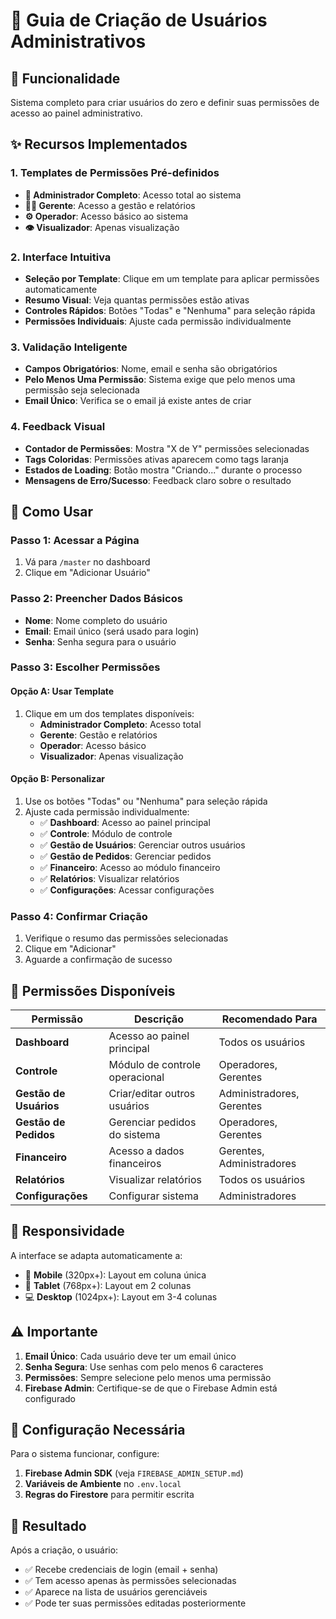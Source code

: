 # 👥 Guia de Criação de Usuários Administrativos

## 🎯 **Funcionalidade**
Sistema completo para criar usuários do zero e definir suas permissões de acesso ao painel administrativo.

## ✨ **Recursos Implementados**

### **1. Templates de Permissões Pré-definidos**
- **👑 Administrador Completo**: Acesso total ao sistema
- **👨‍💼 Gerente**: Acesso a gestão e relatórios
- **⚙️ Operador**: Acesso básico ao sistema
- **👁️ Visualizador**: Apenas visualização

### **2. Interface Intuitiva**
- **Seleção por Template**: Clique em um template para aplicar permissões automaticamente
- **Resumo Visual**: Veja quantas permissões estão ativas
- **Controles Rápidos**: Botões "Todas" e "Nenhuma" para seleção rápida
- **Permissões Individuais**: Ajuste cada permissão individualmente

### **3. Validação Inteligente**
- **Campos Obrigatórios**: Nome, email e senha são obrigatórios
- **Pelo Menos Uma Permissão**: Sistema exige que pelo menos uma permissão seja selecionada
- **Email Único**: Verifica se o email já existe antes de criar

### **4. Feedback Visual**
- **Contador de Permissões**: Mostra "X de Y" permissões selecionadas
- **Tags Coloridas**: Permissões ativas aparecem como tags laranja
- **Estados de Loading**: Botão mostra "Criando..." durante o processo
- **Mensagens de Erro/Sucesso**: Feedback claro sobre o resultado

## 🚀 **Como Usar**

### **Passo 1: Acessar a Página**
1. Vá para `/master` no dashboard
2. Clique em "Adicionar Usuário"

### **Passo 2: Preencher Dados Básicos**
- **Nome**: Nome completo do usuário
- **Email**: Email único (será usado para login)
- **Senha**: Senha segura para o usuário

### **Passo 3: Escolher Permissões**

#### **Opção A: Usar Template**
1. Clique em um dos templates disponíveis:
   - **Administrador Completo**: Acesso total
   - **Gerente**: Gestão e relatórios
   - **Operador**: Acesso básico
   - **Visualizador**: Apenas visualização

#### **Opção B: Personalizar**
1. Use os botões "Todas" ou "Nenhuma" para seleção rápida
2. Ajuste cada permissão individualmente:
   - ✅ **Dashboard**: Acesso ao painel principal
   - ✅ **Controle**: Módulo de controle
   - ✅ **Gestão de Usuários**: Gerenciar outros usuários
   - ✅ **Gestão de Pedidos**: Gerenciar pedidos
   - ✅ **Financeiro**: Acesso ao módulo financeiro
   - ✅ **Relatórios**: Visualizar relatórios
   - ✅ **Configurações**: Acessar configurações

### **Passo 4: Confirmar Criação**
1. Verifique o resumo das permissões selecionadas
2. Clique em "Adicionar"
3. Aguarde a confirmação de sucesso

## 🔧 **Permissões Disponíveis**

| Permissão | Descrição | Recomendado Para |
|-----------|-----------|------------------|
| **Dashboard** | Acesso ao painel principal | Todos os usuários |
| **Controle** | Módulo de controle operacional | Operadores, Gerentes |
| **Gestão de Usuários** | Criar/editar outros usuários | Administradores, Gerentes |
| **Gestão de Pedidos** | Gerenciar pedidos do sistema | Operadores, Gerentes |
| **Financeiro** | Acesso a dados financeiros | Gerentes, Administradores |
| **Relatórios** | Visualizar relatórios | Todos os usuários |
| **Configurações** | Configurar sistema | Administradores |

## 📱 **Responsividade**

A interface se adapta automaticamente a:
- 📱 **Mobile** (320px+): Layout em coluna única
- 📱 **Tablet** (768px+): Layout em 2 colunas
- 💻 **Desktop** (1024px+): Layout em 3-4 colunas

## ⚠️ **Importante**

1. **Email Único**: Cada usuário deve ter um email único
2. **Senha Segura**: Use senhas com pelo menos 6 caracteres
3. **Permissões**: Sempre selecione pelo menos uma permissão
4. **Firebase Admin**: Certifique-se de que o Firebase Admin está configurado

## 🔐 **Configuração Necessária**

Para o sistema funcionar, configure:
1. **Firebase Admin SDK** (veja `FIREBASE_ADMIN_SETUP.md`)
2. **Variáveis de Ambiente** no `.env.local`
3. **Regras do Firestore** para permitir escrita

## 🎉 **Resultado**

Após a criação, o usuário:
- ✅ Recebe credenciais de login (email + senha)
- ✅ Tem acesso apenas às permissões selecionadas
- ✅ Aparece na lista de usuários gerenciáveis
- ✅ Pode ter suas permissões editadas posteriormente
